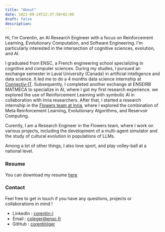 ```yaml
---
title: "About"
date: 2023-09-24T22:37:50+02:00
draft: false
description: 
---
```


Hi, I'm Corentin, an AI Research Engineer with a focus on Reinforcement Learning, Evolutionary Computation, and Software Engineering. I'm particularly interested in the intersection of cognitive sciences, evolution, and AI.

I graduated from ENSC, a French engineering school specializing in cognitive and computer sciences. During my studies, I pursued an exchange semester in Laval University (Canada) in artificial intelligence and data science. It led me to do a 4 months data science internship at [Connectiv-IT](http://www.connectiv-it.com/). Subsequently, I completed another exchange at ENSEIRB MATMECA to specialize in AI, where I got my first research experience. we explored the use of Reinforcement Learning with symbolic AI in collaboration with Inria researchers. After that, I started a research internship in the [Flowers team at Inria](https://flowers.inria.fr/), where I explored the combination of Meta Reinforcement Learning, Evolutionary Algorithms, and Reservoir Computing.

Curently, I am a Research Engineer in the Flowers team, where I work on various projects, including the development of a multi-agent simulator and the study of cultural evolution in populations of LLMs. 

Among a lot of other things, I also love sport, and play volley-ball at a national level.

### Resume 

You can download my resume [here](/resume.pdf) <br />


### Contact 

Feel free to get in touch if you have any questions, projects or collaborations in mind !

- LinkedIn : [corentin-l](https://www.linkedin.com/in/corentin-l/)
- Email : coleger@ensc.fr
- GitHub : [corentinlger](https://github.com/corentinlger)

